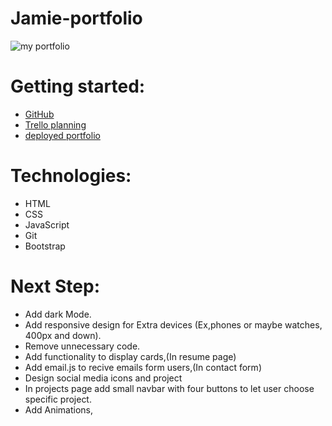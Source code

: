 # Jamie-portfolio
![my portfolio](https://i.imgur.com/z3dQgsS.png)


# Getting started:
- [GitHub](https://github.com/jamieahmed/jamie-portfolio)
- [Trello planning](https://trello.com/b/BF7eXDJ6/jamie-portfolio)
- [deployed portfolio](https://jamieahmed-portfolio.netlify.app/)
# Technologies: 
- HTML
- CSS
- JavaScript
- Git
- Bootstrap

# Next Step: 
  - Add dark Mode.
  - Add responsive design for Extra devices (Ex,phones or maybe watches, 400px and down). 
  - Remove unnecessary code. 
  - Add functionality to display cards,(In resume page)
  - Add email.js to recive emails form users,(In contact form)
  - Design social media icons and project 
  - In projects page add small navbar with four buttons to let user choose specific project.
  - Add Animations,